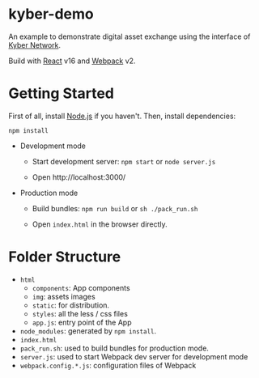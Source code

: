 # kyber-demo
An example to demonstrate digital asset exchange using the interface of [Kyber Network](https://kyber.network/).

Build with [React](https://reactjs.org/) v16 and [Webpack](https://webpack.js.org/) v2.

# Getting Started
First of all, install [Node.js](https://nodejs.org/en/download/) if you haven't.
Then, install dependencies:
```
npm install
```
- Development mode
	- Start development server: `npm start` or `node server.js`

    - Open http://localhost:3000/
- Production mode
	- Build bundles: `npm run build` or `sh ./pack_run.sh`

    - Open `index.html` in the browser directly.

# Folder Structure
- `html`
	- `components`: App components
	- `img`: assets images
	- `static`: for distribution.
	- `styles`: all the less / css files
	- `app.js`: entry point of the App
- `node_modules`: generated by `npm install`.
- `index.html`
- `pack_run.sh`: used to build bundles for production mode.
- `server.js`: used to start Webpack dev server for development mode
- `webpack.config.*.js`: configuration files of Webpack
